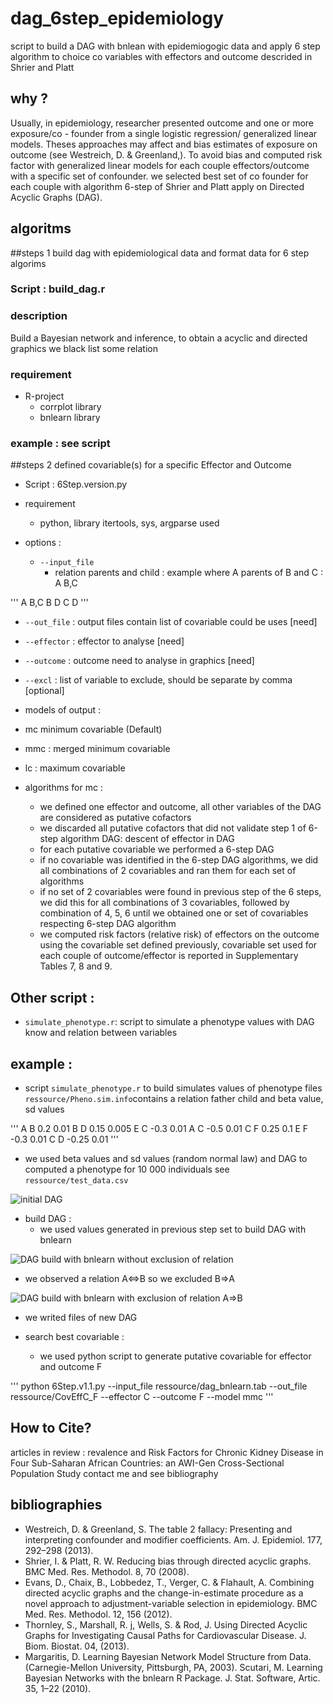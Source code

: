 # dag_6step_epidemiology
script to build a DAG with bnlean with epidemiogogic data and apply 6 step algorithm to choice co variables with effectors and outcome descrided in Shrier and Platt

## why ?
Usually, in epidemiology, researcher presented outcome and one or more exposure/co - founder from a single logistic regression/ generalized linear models.
Theses approaches may affect and bias estimates of exposure on outcome (see Westreich, D. & Greenland,).
To avoid bias and computed risk factor with generalized linear models for each couple effectors/outcome with a specific set of confounder.
we selected best set of co founder for each couple with algorithm 6-step of Shrier and Platt apply on Directed Acyclic Graphs (DAG).
## algoritms 

##steps 1 build dag  with epidemiological data and format data for 6 step algorims
### Script : build_dag.r 
### description 
Build a Bayesian network and inference, to obtain a acyclic and directed graphics we black list some relation

### requirement 
  * R-project
    * corrplot library
    * bnlearn library
### example : see script 

##steps 2 defined covariable(s) for a specific Effector and Outcome
* Script : 6Step.version.py
* requirement 
  * python, library itertools, sys, argparse used

* options :
  * `--input_file`
     * relation parents and child : example where A parents of  B and C : A B,C

'''
A B,C
B D
C D
'''
  *  `--out_file` : output files contain list of covariable could be uses [need]
  * `--effector` : effector to analyse [need]
  * `--outcome` : outcome need to analyse in graphics [need]
  * `--excl` : list of variable to exclude, should be separate by comma [optional]
  * models of output : 
   * mc minimum covariable (Default)
   * mmc : merged minimum covariable 
   * lc : maximum covariable

* algorithms for mc :

  * we defined one effector and outcome, all other variables of the DAG are considered as putative cofactors 
  * we discarded all putative cofactors that did not validate step 1 of 6-step algorithm DAG: descent of effector in DAG
  * for each putative covariable we performed a 6-step DAG
  * if no covariable was identified in the 6-step DAG algorithms, we did all combinations of 2 covariables and ran them for each set of algorithms 
  * if no set of 2 covariables were found in previous step of the 6 steps, we did this for all combinations of  3 covariables, followed by combination of 4, 5, 6 until we obtained one or set of covariables respecting 6-step DAG algorithm
  * we computed risk factors (relative risk) of effectors on the outcome using the covariable set defined previously, covariable set used for each couple of outcome/effector is reported in Supplementary Tables 7, 8 and 9.

## Other script : 
  * `simulate_phenotype.r`: script to simulate a phenotype values with DAG know and relation between variables

## example :
* script `simulate_phenotype.r` to build simulates values of phenotype files `ressource/Pheno.sim.info`contains a relation father child and beta value, sd values

'''
A B 0.2 0.01
B D 0.15 0.005
E C -0.3 0.01
A C -0.5 0.01
C F 0.25  0.1 
E F -0.3  0.01 
C D -0.25  0.01 
'''
 * we used beta values and sd values (random normal law) and DAG to computed a phenotype for 10 000 individuals see `ressource/test_data.csv `

![initial DAG](ressource/Dag_datasettest.jpeg)

* build DAG :
  * we used values generated in previous step set to build DAG with bnlearn  

![DAG build with bnlearn without exclusion of relation](ressource/dagnbnlearn_noexcl.jpeg)

  * we observed a relation A<=>B so we excluded B=>A

![DAG build with bnlearn with exclusion of relation A=>B](ressource/dagnbnlearn_exclAB.jpeg)
  
  * we writed files of new DAG 

* search best covariable :
  * we used python script to generate putative covariable for effector and outcome F

'''
python  6Step.v1.1.py --input_file ressource/dag_bnlearn.tab --out_file ressource/CovEffC_F --effector C --outcome F --model mmc
'''




## How to Cite?
articles in review : revalence and Risk Factors for Chronic Kidney Disease in Four Sub-Saharan African Countries: an AWI-Gen Cross-Sectional Population Study
contact me and see bibliography

## bibliographies

* Westreich, D. & Greenland, S. The table 2 fallacy: Presenting and interpreting confounder and modifier coefficients. Am. J. Epidemiol. 177, 292–298 (2013).
* Shrier, I. & Platt, R. W. Reducing bias through directed acyclic graphs. BMC Med. Res. Methodol. 8, 70 (2008).
* Evans, D., Chaix, B., Lobbedez, T., Verger, C. & Flahault, A. Combining directed acyclic graphs and the change-in-estimate procedure as a novel approach to adjustment-variable selection in epidemiology. BMC Med. Res. Methodol. 12, 156 (2012).
* Thornley, S., Marshall, R. j, Wells, S. & Rod, J. Using Directed Acyclic Graphs for Investigating Causal Paths for Cardiovascular Disease. J. Biom. Biostat. 04, (2013).
* Margaritis, D. Learning Bayesian Network Model Structure from Data. (Carnegie-Mellon University, Pittsburgh, PA, 2003).
Scutari, M. Learning Bayesian Networks with the bnlearn R Package. J. Stat. Software, Artic. 35, 1–22 (2010).

